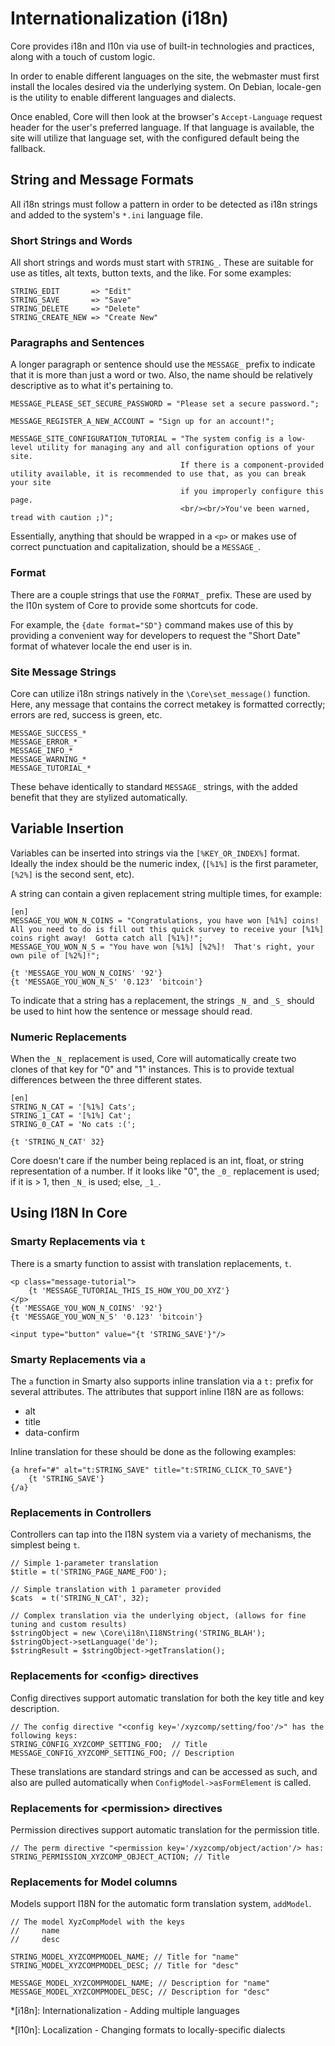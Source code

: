 # Internationalization (i18n)

Core provides i18n and l10n via use of built-in technologies and practices,
along with a touch of custom logic.

In order to enable different languages on the site,
the webmaster must first install the locales desired via the underlying system.
On Debian, locale-gen is the utility to enable different languages and dialects.

Once enabled, Core will then look at the browser's `Accept-Language` request header
for the user's preferred language.
If that language is available, the site will utilize that language set,
with the configured default being the fallback.

## String and Message Formats

All i18n strings must follow a pattern in order to be detected as i18n strings
and added to the system's `*.ini` language file.

### Short Strings and Words

All short strings and words must start with `STRING_`.
These are suitable for use as titles, alt texts, button texts, and the like.
For some examples:

	STRING_EDIT       => "Edit"
	STRING_SAVE       => "Save"
	STRING_DELETE     => "Delete"
	STRING_CREATE_NEW => "Create New"

### Paragraphs and Sentences

A longer paragraph or sentence should use the `MESSAGE_` prefix to indicate that it is more than just a word or two.
Also, the name should be relatively descriptive as to what it's pertaining to.

    MESSAGE_PLEASE_SET_SECURE_PASSWORD = "Please set a secure password.";
	
    MESSAGE_REGISTER_A_NEW_ACCOUNT = "Sign up for an account!";
	
    MESSAGE_SITE_CONFIGURATION_TUTORIAL = "The system config is a low-level utility for managing any and all configuration options of your site.
                                          If there is a component-provided utility available, it is recommended to use that, as you can break your site
                                          if you improperly configure this page.
                                          <br/><br/>You've been warned, tread with caution ;)";

Essentially, anything that should be wrapped in a `<p>` or makes use of correct punctuation and capitalization, should be a `MESSAGE_`.

### Format

There are a couple strings that use the `FORMAT_` prefix.
These are used by the l10n system of Core to provide some shortcuts for code.

For example, the `{date format="SD"}` command makes use of this by providing a convenient way
for developers to request the "Short Date" format of whatever locale the end user is in.

### Site Message Strings

Core can utilize i18n strings natively in the `\Core\set_message()` function.
Here, any message that contains the correct metakey is formatted correctly; errors are red, success is green, etc.

	MESSAGE_SUCCESS_*
	MESSAGE_ERROR_*
	MESSAGE_INFO_*
	MESSAGE_WARNING_*
	MESSAGE_TUTORIAL_*

These behave identically to standard `MESSAGE_` strings, with the added benefit that they are stylized automatically.

## Variable Insertion

Variables can be inserted into strings via the `[%KEY_OR_INDEX%]` format.
Ideally the index should be the numeric index, (`[%1%]` is the first parameter, `[%2%]` is the second sent, etc).

A string can contain a given replacement string multiple times, for example:

	[en]
	MESSAGE_YOU_WON_N_COINS = "Congratulations, you have won [%1%] coins!  All you need to do is fill out this quick survey to receive your [%1%] coins right away!  Gotta catch all [%1%]!";
	MESSAGE_YOU_WON_N_S = "You have won [%1%] [%2%]!  That's right, your own pile of [%2%]!";
	
	{t 'MESSAGE_YOU_WON_N_COINS' '92'}
	{t 'MESSAGE_YOU_WON_N_S' '0.123' 'bitcoin'}

To indicate that a string has a replacement, the strings `_N_` and `_S_` should be used to hint how the sentence or message should read.

### Numeric Replacements

When the `_N_` replacement is used, Core will automatically create two clones of that key for "0" and "1" instances.
This is to provide textual differences between the three different states.

	[en]
	STRING_N_CAT = '[%1%] Cats';
	STRING_1_CAT = '[%1%] Cat';
	STRING_0_CAT = 'No cats :(';
	
	{t 'STRING_N_CAT' 32}

Core doesn't care if the number being replaced is an int, float, or string representation of a number.
If it looks like "0", the `_0_` replacement is used; if it is &gt; 1, then `_N_` is used; else, `_1_`.


## Using I18N In Core

### Smarty Replacements via `t`

There is a smarty function to assist with translation replacements, `t`.

    <p class="message-tutorial">
        {t 'MESSAGE_TUTORIAL_THIS_IS_HOW_YOU_DO_XYZ'}
    </p>
    {t 'MESSAGE_YOU_WON_N_COINS' '92'}
    {t 'MESSAGE_YOU_WON_N_S' '0.123' 'bitcoin'}
	
    <input type="button" value="{t 'STRING_SAVE'}"/>

### Smarty Replacements via `a`

The `a` function in Smarty also supports inline translation via a `t:` prefix for several attributes.
The attributes that support inline I18N are as follows:

* alt
* title
* data-confirm

Inline translation for these should be done as the following examples:

	{a href="#" alt="t:STRING_SAVE" title="t:STRING_CLICK_TO_SAVE"}
		{t 'STRING_SAVE'}
	{/a}

### Replacements in Controllers

Controllers can tap into the I18N system via a variety of mechanisms, the simplest being `t`.

	// Simple 1-parameter translation
	$title = t('STRING_PAGE_NAME_FOO');
	
	// Simple translation with 1 parameter provided
	$cats  = t('STRING_N_CAT', 32);
	
	// Complex translation via the underlying object, (allows for fine tuning and custom results)
	$stringObject = new \Core\i18n\I18NString('STRING_BLAH');
	$stringObject->setLanguage('de');
	$stringResult = $stringObject->getTranslation();

### Replacements for &lt;config&gt; directives

Config directives support automatic translation for both the key title and key description.

	// The config directive "<config key='/xyzcomp/setting/foo'/>" has the following keys:
	STRING_CONFIG_XYZCOMP_SETTING_FOO;  // Title
	MESSAGE_CONFIG_XYZCOMP_SETTING_FOO; // Description

These translations are standard strings and can be accessed as such,
and also are pulled automatically when `ConfigModel->asFormElement` is called.

### Replacements for &lt;permission&gt; directives

Permission directives support automatic translation for the permission title.

	// The perm directive "<permission key='/xyzcomp/object/action'/> has:
	STRING_PERMISSION_XYZCOMP_OBJECT_ACTION; // Title
	
### Replacements for Model columns

Models support I18N for the automatic form translation system, `addModel`.

	// The model XyzCompModel with the keys
	//     name
	//     desc
	
	STRING_MODEL_XYZCOMPMODEL_NAME; // Title for "name"
	STRING_MODEL_XYZCOMPMODEL_DESC; // Title for "desc"
	
	MESSAGE_MODEL_XYZCOMPMODEL_NAME; // Description for "name"
	MESSAGE_MODEL_XYZCOMPMODEL_DESC; // Description for "desc"

*[i18n]: Internationalization - Adding multiple languages

*[l10n]: Localization - Changing formats to locally-specific dialects